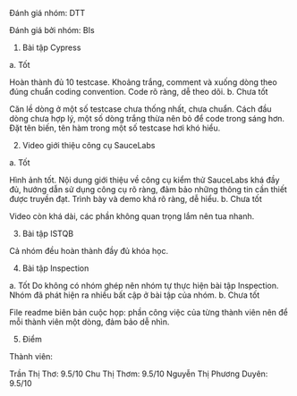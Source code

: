Đánh giá nhóm: DTT

Đánh giá bởi nhóm: BIs

1.	Bài tập Cypress

a. Tốt

Hoàn thành đủ 10 testcase.
Khoảng trắng, comment và xuống dòng theo đúng chuẩn coding convention.
Code rõ ràng, dễ theo dõi.
b.	Chưa tốt

Căn lề dòng ở một số testcase chưa thống nhất, chưa chuẩn.
Cách đầu dòng chưa hợp lý, một số dòng trắng thừa nên bỏ để code trong sáng hơn.
Đặt tên biến, tên hàm trong một số testcase hơi khó hiểu.

2.	Video giới thiệu công cụ SauceLabs

a. Tốt

Hình ảnh tốt.
Nội dung giới thiệu về công cụ kiểm thử SauceLabs khá đầy đủ, hướng dẫn sử dụng công cụ rõ ràng, đảm bảo những thông tin cần thiết được truyền đạt.
Trình bày và demo khá rõ ràng, dễ hiểu.
b. Chưa tốt

Video còn khá dài, các phần không quan trọng lắm nên tua nhanh.

3. Bài tập ISTQB

Cả nhóm đều hoàn thành đầy đủ khóa học.

4. Bài tập Inspection

a. Tốt
Do không có nhóm ghép nên nhóm tự thực hiện bài tập Inspection.
Nhóm đã phát hiện ra nhiều bất cập ở bài tập của nhóm.
b. Chưa tốt

File readme biên bản cuộc họp: phần công việc của từng thành viên nên để mỗi thành viên một dòng, đảm bảo dễ nhìn.

5.	Điểm

Thành viên:

Trần Thị Thơ: 9.5/10
Chu Thị Thơm: 9.5/10
Nguyễn Thị Phương Duyên: 9.5/10